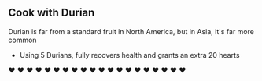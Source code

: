 ## Cook with Durian

Durian is far from a standard fruit in North America, but in Asia, it's far more common

- Using 5 Durians, fully recovers health and grants an extra 20 hearts

:heart: :heart: :heart: :heart: :heart: :heart: :heart: :heart: :heart: :heart:
:heart: :heart: :heart: :heart: :heart: :heart: :heart: :heart: :heart: :heart:
